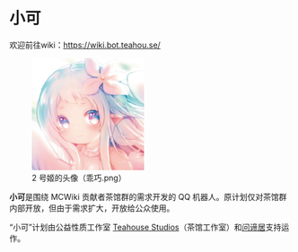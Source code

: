 # 小可

欢迎前往wiki：https://wiki.bot.teahou.se/

<figure>
  <img src="assets/avatar.png" alt="小可的头像" width="200px" />
  <figcaption>2 号姬的头像（乖巧.png）</figcaption>
</figure>

<b>小可</b>是围绕 MCWiki 贡献者茶馆群的需求开发的 QQ 机器人。原计划仅对茶馆群内部开放，但由于需求扩大，开放给公众使用。

“小可”计划由公益性质工作室 [Teahouse Studios](https://teahou.se/)（茶馆工作室）和[问谛居](https://wd-ljt.com/)支持运作。
